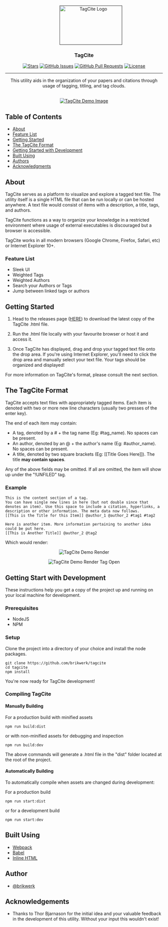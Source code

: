 <p align="center">
  <a href="" rel="noopener">
 <img style="padding-left:2.75rem" width=200px height=125px src="https://i.imgur.com/IOQy69z.png" alt="TagCite Logo"></a>
</p>

<h3 align="center">TagCite</h3>

<div align="center">

  [![Stars](https://img.shields.io/github/stars/brikwerk/tagcite.svg)]() 
  [![GitHub Issues](https://img.shields.io/github/issues/brikwerk/tagcite.svg)](https://github.com/brikwerk/tagcite/issues)
  [![GitHub Pull Requests](https://img.shields.io/github/issues-pr/brikwerk/tagcite.svg)](https://github.com/brikwerk/tagcite/pulls)
  [![License](https://img.shields.io/badge/license-MIT-blue.svg)](/LICENSE)

</div>

---

<p align="center"> This utility aids in the organization of your papers and citations through usage of tagging, titling, and tag clouds.
    <br><br>
</p>

<p align="center">
  <a href="" rel="noopener">
 <img src="https://github.com/Brikwerk/tagcite/blob/master/img/1.0.0-demo.gif?raw=true" alt="TagCite Demo Image"></a>
</p>

## Table of Contents
- [About](#about)
- [Feature List](#feature_list)
- [Getting Started](#getting_started)
- [The TagCite Format](#tagcite_format)
- [Getting Started with Development](#getting_started_dev)
- [Built Using](#built_using)
- [Authors](#authors)
- [Acknowledgments](#acknowledgement)

## About <a name = "about"></a>
TagCite serves as a platform to visualize and explore a tagged text file. The utility itself is a single HTML file that can be run locally or can be hosted anywhere. A text file would consist of items with a description, a title, tags, and authors.

TagCite functions as a way to organize your knowledge in a restricted environment where usage of external executables is discouraged but a browser is accessible.

TagCite works in all modern browsers (Google Chrome, Firefox, Safari, etc) or Internet Explorer 10+.

### Feature List <a name="feature_list"></a>
+ Sleek UI
+ Weighted Tags
+ Weighted Authors
+ Search your Authors or Tags
+ Jump between linked tags or authors

## Getting Started <a name="getting_started"></a>

1. Head to the releases page ([HERE](https://github.com/Brikwerk/tagcite/releases)) to download the latest copy of the TagCite .html file.

2. Run the .html file locally with your favourite browser or host it and access it.

3. Once TagCite has displayed, drag and drop your tagged text file onto the drop area. If you're using Internet Explorer, you'll need to click the drop area and manually select your text file. Your tags should be organized and displayed!

For more information on TagCite's format, please consult the next section.

## The TagCite Format <a name="tagcite_format"></a>

TagCite accepts text files with appropriately tagged items. Each item is denoted with two or more new line characters (usually two presses of the enter key).

The end of each item may contain:
- A tag, denoted by a # + the tag name (Eg: #tag_name). No spaces can be present.
- An author, denoted by an @ + the author's name (Eg: #author_name). No spaces can be present.
- A title, denoted by two square brackets (Eg: [[Title Goes Here]]). The title **may contain spaces**.

Any of the above fields may be omitted. If all are omitted, the item will show up under the "!UNFILED" tag.

### Example

```
This is the content section of a tag.
You can have single new lines in here (but not double since that denotes an item). Use this space to include a citation, hyperlinks, a description or other information. The meta data now follows. 
[[This is the Title for this Item]] @author_1 @author_2 #tag1 #tag2

Here is another item. More information pertaining to another idea could be put here.
[[This is Another Title]] @author_2 @tag2
```

Which would render:

<p align="center">
 <img src="https://i.imgur.com/SHnvK06.png" alt="TagCite Demo Render"></a>
</p>

<p align="center">
 <img src="https://i.imgur.com/Oh213OY.png" alt="TagCite Demo Render Tag Open"></a>
</p>

## Getting Start with Development <a name="getting_started_dev"></a>
These instructions help you get a copy of the project up and running on your local machine for development.

### Prerequisites
+ NodeJS
+ NPM

### Setup
Clone the project into a directory of your choice and install the node packages.

```
git clone https://github.com/brikwerk/tagcite
cd tagcite
npm install
```

You're now ready for TagCite development!

### Compiling TagCite

#### Manually Building
For a production build with minified assets
```
npm run build:dist
```

or with non-minified assets for debugging and inspection

```
npm run build:dev
```
The above commands will generate a .html file in the "dist" folder located at the root of the project.

#### Automatically Building

To automatically compile when assets are changed during development:

For a production build
```
npm run start:dist
```

or for a development build
```
npm run start:dev
```

## Built Using <a name="built_using"></a>
- [Webpack](https://webpack.js.org)
- [Babel](https://babeljs.io)
- [Inline HTML](https://github.com/popeindustries/inline-source)

## Author <a name="authors"></a>
- [@brikwerk](https://github.com/brikwerk)

## Acknowledgements <a name="acknowledgement"></a>
- Thanks to Thor Bjarnason for the initial idea and your valuable feedback in the development of this utility. Without your input this wouldn't exist!